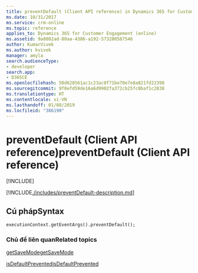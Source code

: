 ```yaml
---
title: preventDefault (Client API reference) in Dynamics 365 for Customer Engagement| MicrosoftDocs
ms.date: 10/31/2017
ms.service: crm-online
ms.topic: reference
applies_to: Dynamics 365 for Customer Engagement (online)
ms.assetid: 9a8802ad-80aa-4386-a192-573280587546
author: KumarVivek
ms.author: kvivek
manager: amyla
search.audienceType:
- developer
search.app:
- D365CE
ms.openlocfilehash: 50d628561ac1c23ac0f71be70e7e8a821fd22398
ms.sourcegitcommit: 9f0efd59de16a6d9902fa372cb25fc0baf1c2838
ms.translationtype: HT
ms.contentlocale: vi-VN
ms.lasthandoff: 01/08/2019
ms.locfileid: "386190"
---
```

# <a name="preventdefault-client-api-reference"></a><span data-ttu-id="cfde2-102">preventDefault (Client API reference)</span><span class="sxs-lookup"><span data-stu-id="cfde2-102">preventDefault (Client API reference)</span></span>

[!INCLUDE[](../../../../includes/cc_applies_to_update_9_0_0.md)]

[!INCLUDE[./includes/preventDefault-description.md](./includes/preventDefault-description.md)]

## <a name="syntax"></a><span data-ttu-id="cfde2-103">Cú pháp</span><span class="sxs-lookup"><span data-stu-id="cfde2-103">Syntax</span></span>

`executionContext.getEventArgs().preventDefault();`

### <a name="related-topics"></a><span data-ttu-id="cfde2-104">Chủ đề liên quan</span><span class="sxs-lookup"><span data-stu-id="cfde2-104">Related topics</span></span>

[<span data-ttu-id="cfde2-105">getSaveMode</span><span class="sxs-lookup"><span data-stu-id="cfde2-105">getSaveMode</span></span>](getSaveMode.md)

[<span data-ttu-id="cfde2-106">isDefaultPrevented</span><span class="sxs-lookup"><span data-stu-id="cfde2-106">isDefaultPrevented</span></span>](isDefaultPrevented.md)



